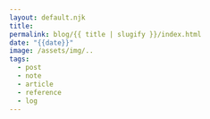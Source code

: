 ```yaml
---
layout: default.njk
title: 
permalink: blog/{{ title | slugify }}/index.html
date: "{{date}}"
image: /assets/img/..
tags:
  - post
  - note
  - article
  - reference
  - log
---
```

